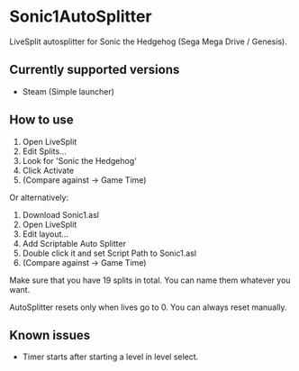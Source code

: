# Sonic1AutoSplitter

LiveSplit autosplitter for Sonic the Hedgehog (Sega Mega Drive / Genesis).





## Currently supported versions
- Steam (Simple launcher)

## How to use

1. Open LiveSplit
2. Edit Splits...
3. Look for 'Sonic the Hedgehog'
4. Click Activate
5. (Compare against -> Game Time)

Or alternatively:

1. Download Sonic1.asl
2. Open LiveSplit
3. Edit layout...
4. Add Scriptable Auto Splitter
5. Double click it and set Script Path to Sonic1.asl
6. (Compare against -> Game Time)

Make sure that you have 19 splits in total. You can name them whatever you want.

AutoSplitter resets only when lives go to 0. You can always reset manually.

## Known issues

- Timer starts after starting a level in level select.
